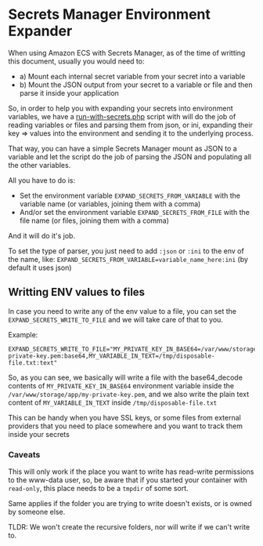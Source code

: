 # Secrets Manager Environment Expander

When using Amazon ECS with Secrets Manager, as of the time of writting this document, usually you would need to:

- a) Mount each internal secret variable from your secret into a variable
- b) Mount the JSON output from your secret to a variable or file and then parse it inside your application

So, in order to help you with expanding your secrets into environment variables, we have a [run-with-secrets.php](../base/core/run-with-secrets.php) script with will do the job of reading variables or files and parsing them from json, or ini, expanding their key => values into the environment and sending it to the underlying process.

That way, you can have a simple Secrets Manager mount as JSON to a variable and let the script do the job of parsing the JSON and populating all the other variables.

All you have to do is:

- Set the environment variable `EXPAND_SECRETS_FROM_VARIABLE` with the variable name (or variables, joining them with a comma)
- And/or set the environment variable `EXPAND_SECRETS_FROM_FILE` with the file name (or files, joining them with a comma)

And it will do it's job.

To set the type of parser, you just need to add `:json` or `:ini` to the env of the name, like: `EXPAND_SECRETS_FROM_VARIABLE=variable_name_here:ini` (by default it uses json)

## Writting ENV values to files

In case you need to write any of the env value to a file, you can set the `EXPAND_SECRETS_WRITE_TO_FILE` and we will take care of that to you.

Example:

```
EXPAND_SECRETS_WRITE_TO_FILE="MY_PRIVATE_KEY_IN_BASE64=/var/www/storage/app/my-private-key.pem:base64,MY_VARIABLE_IN_TEXT=/tmp/disposable-file.txt:text"
```

So, as you can see, we basically will write a file with the base64_decode contents of `MY_PRIVATE_KEY_IN_BASE64` environment variable inside the `/var/www/storage/app/my-private-key.pem`, and we also write the plain text content of `MY_VARIABLE_IN_TEXT` inside `/tmp/disposable-file.txt`

This can be handy when you have SSL keys, or some files from external providers that you need to place somewhere and you want to track them inside your secrets

### Caveats

This will only work if the place you want to write has read-write permissions to the www-data user, so, be aware that if you started your container with `read-only`, this place needs to be a `tmpdir` of some sort.

Same applies if the folder you are trying to write doesn't exists, or is owned by someone else.

TLDR: We won't create the recursive folders, nor will write if we can't write to.

